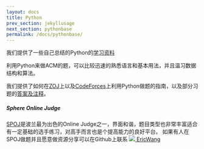 ```yaml
---
layout: docs
title: Python
prev_section: jekyllusage
next_section: pythonbase
permalink: /docs/pythonbase/
---
```



我们提供了一些自己总结的Python的[学习资料]({{site.url}}/python/introduction/)

利用Python来做ACM的题，可以比较迅速的熟悉语言和基本用法，并且温习数据结构和算法。

我们提供了如何在[ZOJ]({{site.url}}/python/zoj/)上以及[CodeForces]({{site.url}}/python/codeforces/)上利用Python做题的指南，以及部分习题的[答案及注释]({{site.url}}/python/answers/cf1-20/)。

<div class="note info">
  <h5>Sphere Online Judge</h5>
  <p>
    <a href="http://www.spoj.com/" target="_blank">SPOJ</a>是波兰最为出色的Online Judge之一，界面和谐，题目类型也非常丰富适合有一定基础的选手练习，对高手而言也是个提高能力的良好平台。
    如果有人在SPOJ做题并且愿意做资源分享可以在Github上联系
    <a href="https://github.com/wh1100717" class="post-author">
      <img src="https://github.com/wh1100717.png" class="avatar" />
      EricWang
    </a>

  </p>
</div>